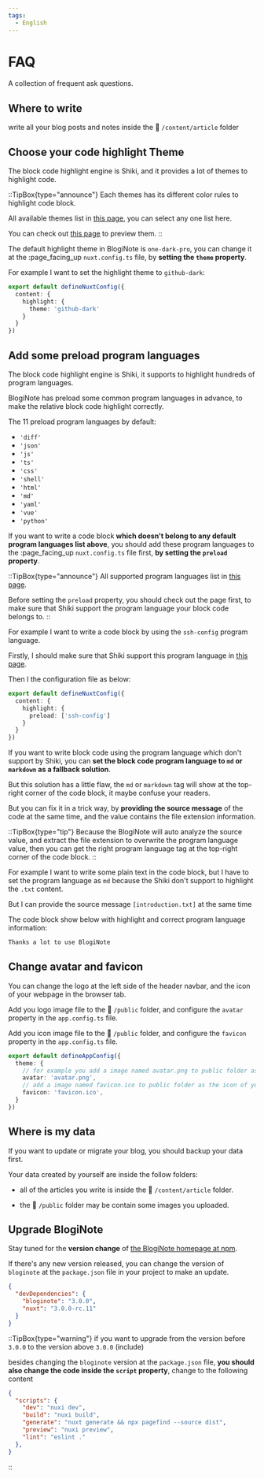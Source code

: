 ```yaml
---
tags:
  - English
---
```


# FAQ

A collection of frequent ask questions.

## Where to write
write all your blog posts and notes inside the :file_folder: `/content/article` folder

## Choose your code highlight Theme
The block code highlight engine is Shiki, and it provides a lot of themes to highlight code.

::TipBox{type="announce"}
Each themes has its different color rules to highlight code block.

All available themes list in [this page](https://github.com/shikijs/shiki/blob/main/docs/themes.md#all-theme), you can select any one list here.

You can check out [this page](https://vscodethemes.com/) to preview them.
::

The default highlight theme in BlogiNote is `one-dark-pro`, you can change it at the :page_facing_up `nuxt.config.ts` file, by **setting the `theme` property**.

For example I want to set the highlight theme to `github-dark`:

```ts [nuxt.config.ts] {4}
export default defineNuxtConfig({
  content: {
    highlight: {
      theme: 'github-dark'
    }
  }
})
```

## Add some preload program languages
The block code highlight engine is Shiki, it supports to highlight hundreds of program languages.

BlogiNote has preload some common program languages in advance, to make the relative block code highlight correctly.

The 11 preload program languages by default:

* `'diff'`
* `'json'`
* `'js'`
* `'ts'`
* `'css'`
* `'shell'`
* `'html'`
* `'md'`
* `'yaml'`
* `'vue'`
* `'python'`

If you want to write a code block **which doesn't belong to any default program languages list above**, you should add these program languages to the :page_facing_up `nuxt.config.ts` file first, **by setting the `preload` property**.

::TipBox{type="announce"}
All supported program languages list in [this page](https://github.com/shikijs/shiki/blob/main/docs/languages.md).

Before setting the `preload` property, you should check out the page first, to make sure that Shiki support the program language your block code belongs to.
::

For example I want to write a code block by using the `ssh-config` program language.

Firstly, I should make sure that Shiki support this program language in [this page](https://github.com/shikijs/shiki/blob/main/docs/languages.md).

Then I the configuration file as below:

```ts [nuxt.config.ts] {4}
export default defineNuxtConfig({
  content: {
    highlight: {
      preload: ['ssh-config']
    }
  }
})
```


If you want to write block code using the program language which don't support by Shiki, you can **set the block code program language to `md` or `markdown` as a fallback solution**.

But this solution has a little flaw, the `md` or `markdown` tag will show at the top-right corner of the code block, it maybe confuse your readers.

But you can fix it in a trick way, by **providing the source message** of the code at the same time, and the value contains the file extension information.

::TipBox{type="tip"}
Because the BlogiNote will auto analyze the source value, and extract the file extension to overwrite the program language value, then you can get the right program language tag at the top-right corner of the code block.
::

For example I want to write some plain text in the code block, but I have to set the program language as `md` because the Shiki don't support to highlight the `.txt` content.

But I can provide the source message `[introduction.txt]` at the same time

The code block show below with highlight and correct program language information:

```md [introduction.txt]
Thanks a lot to use BlogiNote
```

## Change avatar and favicon
You can change the logo at the left side of the header navbar, and the icon of your webpage in the browser tab.

Add you logo image file to the :file_folder: `/public` folder, and configure the `avatar` property in the `app.config.ts` file.

Add you icon image file to the :file_folder: `/public` folder, and configure the `favicon` property in the `app.config.ts` file.

```ts [app.config.ts] {4, 6}
export default defineAppConfig({
  theme: {
    // for example you add a image named avatar.png to public folder as the logo
    avatar: 'avatar.png',
    // add a image named favicon.ico to public folder as the icon of your webpage
    favicon: 'favicon.ico',
  }
})
```

## Where is my data
If you want to update or migrate your blog, you should backup your data first.

Your data created by yourself are inside the follow folders:

* all of the articles you write is inside the :file_folder: `/content/article` folder.

* the :file_folder: `/public` folder may be contain some images you uploaded.

## Upgrade BlogiNote
Stay tuned for the **version change** of [the BlogiNote homepage at npm](https://www.npmjs.com/package/bloginote).

If there's any new version released, you can change the version of `bloginote` at the `package.json` file in your project to make an update.

```json [package.json] {3}
{
  "devDependencies": {
    "bloginote": "3.0.0",
    "nuxt": "3.0.0-rc.11"
  }
}
```

::TipBox{type="warning"}
if you want to upgrade from the version before `3.0.0` to the version above `3.0.0` (include)

besides changing the `bloginote` version at the `package.json` file, **you should also change the code inside the `script` property**, change to the following content

```json [package.json] {5}
{
  "scripts": {
    "dev": "nuxi dev",
    "build": "nuxi build",
    "generate": "nuxt generate && npx pagefind --source dist",
    "preview": "nuxi preview",
    "lint": "eslint ."
  },
}
```
::